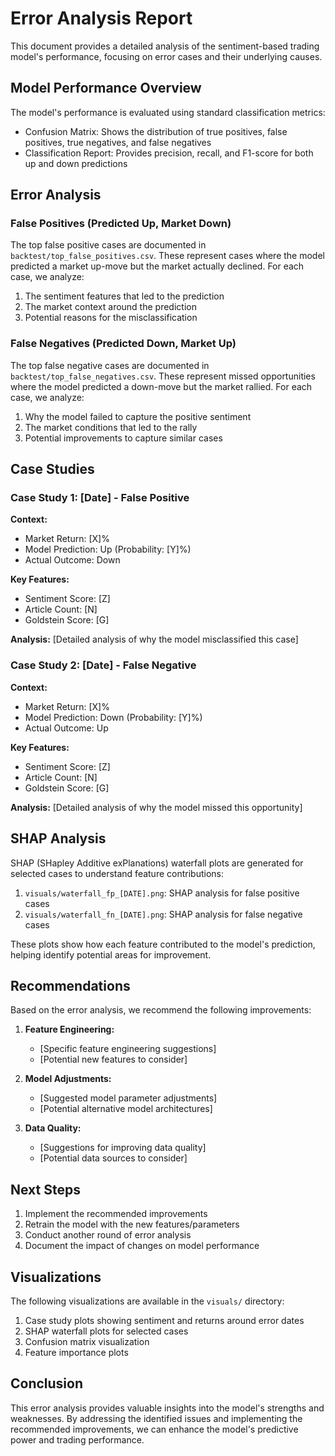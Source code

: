 # Error Analysis Report

This document provides a detailed analysis of the sentiment-based trading model's performance, focusing on error cases and their underlying causes.

## Model Performance Overview

The model's performance is evaluated using standard classification metrics:

- Confusion Matrix: Shows the distribution of true positives, false positives, true negatives, and false negatives
- Classification Report: Provides precision, recall, and F1-score for both up and down predictions

## Error Analysis

### False Positives (Predicted Up, Market Down)

The top false positive cases are documented in `backtest/top_false_positives.csv`. These represent cases where the model predicted a market up-move but the market actually declined. For each case, we analyze:

1. The sentiment features that led to the prediction
2. The market context around the prediction
3. Potential reasons for the misclassification

### False Negatives (Predicted Down, Market Up)

The top false negative cases are documented in `backtest/top_false_negatives.csv`. These represent missed opportunities where the model predicted a down-move but the market rallied. For each case, we analyze:

1. Why the model failed to capture the positive sentiment
2. The market conditions that led to the rally
3. Potential improvements to capture similar cases

## Case Studies

### Case Study 1: [Date] - False Positive

**Context:**
- Market Return: [X]%
- Model Prediction: Up (Probability: [Y]%)
- Actual Outcome: Down

**Key Features:**
- Sentiment Score: [Z]
- Article Count: [N]
- Goldstein Score: [G]

**Analysis:**
[Detailed analysis of why the model misclassified this case]

### Case Study 2: [Date] - False Negative

**Context:**
- Market Return: [X]%
- Model Prediction: Down (Probability: [Y]%)
- Actual Outcome: Up

**Key Features:**
- Sentiment Score: [Z]
- Article Count: [N]
- Goldstein Score: [G]

**Analysis:**
[Detailed analysis of why the model missed this opportunity]

## SHAP Analysis

SHAP (SHapley Additive exPlanations) waterfall plots are generated for selected cases to understand feature contributions:

1. `visuals/waterfall_fp_[DATE].png`: SHAP analysis for false positive cases
2. `visuals/waterfall_fn_[DATE].png`: SHAP analysis for false negative cases

These plots show how each feature contributed to the model's prediction, helping identify potential areas for improvement.

## Recommendations

Based on the error analysis, we recommend the following improvements:

1. **Feature Engineering:**
   - [Specific feature engineering suggestions]
   - [Potential new features to consider]

2. **Model Adjustments:**
   - [Suggested model parameter adjustments]
   - [Potential alternative model architectures]

3. **Data Quality:**
   - [Suggestions for improving data quality]
   - [Potential data sources to consider]

## Next Steps

1. Implement the recommended improvements
2. Retrain the model with the new features/parameters
3. Conduct another round of error analysis
4. Document the impact of changes on model performance

## Visualizations

The following visualizations are available in the `visuals/` directory:

1. Case study plots showing sentiment and returns around error dates
2. SHAP waterfall plots for selected cases
3. Confusion matrix visualization
4. Feature importance plots

## Conclusion

This error analysis provides valuable insights into the model's strengths and weaknesses. By addressing the identified issues and implementing the recommended improvements, we can enhance the model's predictive power and trading performance. 